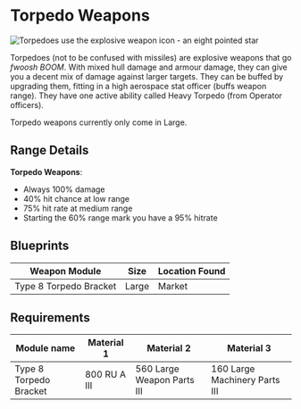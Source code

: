 # Torpedo Weapons

![Torpedoes use the explosive weapon icon - an eight pointed star](/img/modules/explosive-weapon-icon.png)

Torpedoes (not to be confused with missiles) are explosive weapons that go *fwoosh BOOM*. With mixed hull damage and armour damage, they can give you a decent mix of damage against larger targets. They can be buffed by upgrading them, fitting in a high aerospace stat officer (buffs weapon range). They have one active ability called Heavy Torpedo (from Operator officers).

Torpedo weapons currently only come in Large.

## Range Details

**Torpedo Weapons**:

* Always 100% damage
* 40% hit chance at low range
* 75% hit rate at medium range
* Starting the 60% range mark you have a 95% hitrate

## Blueprints

|Weapon Module         |Size |Location Found|
|----------------------|-----|--------------|
|Type 8 Torpedo Bracket|Large|Market        |

## Requirements

|Module name           |Material 1    |Material 2                |Material 3                   |
|----------------------|--------------|--------------------------|-----------------------------|
|Type 8 Torpedo Bracket|800 RU A III  |560 Large Weapon Parts III|160 Large Machinery Parts III|
